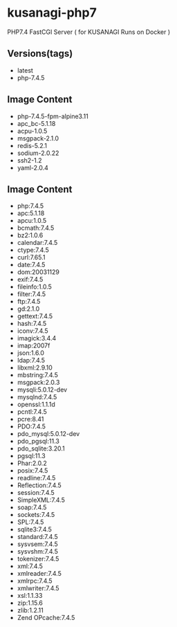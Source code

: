 # kusanagi-php7
PHP7.4 FastCGI Server ( for KUSANAGI Runs on Docker )

## Versions(tags)
- latest
- php-7.4.5

## Image Content
- php-7.4.5-fpm-alpine3.11
- apc_bc-5.1.18
- acpu-1.0.5
- msgpack-2.1.0
- redis-5.2.1
- sodium-2.0.22
- ssh2-1.2
- yaml-2.0.4

## Image Content
- php:7.4.5
- apc:5.1.18
- apcu:1.0.5
- bcmath:7.4.5
- bz2:1.0.6
- calendar:7.4.5
- ctype:7.4.5
- curl:7.65.1
- date:7.4.5
- dom:20031129
- exif:7.4.5
- fileinfo:1.0.5
- filter:7.4.5
- ftp:7.4.5
- gd:2.1.0
- gettext:7.4.5
- hash:7.4.5
- iconv:7.4.5
- imagick:3.4.4
- imap:2007f
- json:1.6.0
- ldap:7.4.5
- libxml:2.9.10
- mbstring:7.4.5
- msgpack:2.0.3
- mysqli:5.0.12-dev
- mysqlnd:7.4.5
- openssl:1.1.1d
- pcntl:7.4.5
- pcre:8.41
- PDO:7.4.5
- pdo_mysql:5.0.12-dev
- pdo_pgsql:11.3
- pdo_sqlite:3.20.1
- pgsql:11.3
- Phar:2.0.2
- posix:7.4.5
- readline:7.4.5
- Reflection:7.4.5
- session:7.4.5
- SimpleXML:7.4.5
- soap:7.4.5
- sockets:7.4.5
- SPL:7.4.5
- sqlite3:7.4.5
- standard:7.4.5
- sysvsem:7.4.5
- sysvshm:7.4.5
- tokenizer:7.4.5
- xml:7.4.5
- xmlreader:7.4.5
- xmlrpc:7.4.5
- xmlwriter:7.4.5
- xsl:1.1.33
- zip:1.15.6
- zlib:1.2.11
- Zend OPcache:7.4.5

